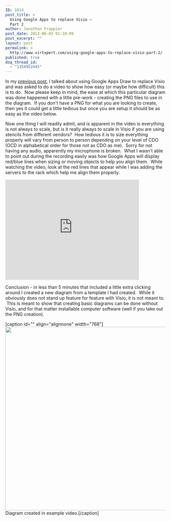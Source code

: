 ```yaml
---
ID: 1014
post_title: >
  Using Google Apps to replace Visio –
  Part 2
author: Jonathan Frappier
post_date: 2013-06-03 01:10:09
post_excerpt: ""
layout: post
permalink: >
  http://www.virtxpert.com/using-google-apps-to-replace-visio-part-2/
published: true
dsq_thread_id:
  - "1354952445"
---
```

In my <a href="http://www.virtxpert.com/using-google-apps-to-replace-visio/" target="_blank">previous post</a>, I talked about using Google Apps Draw to replace Visio and was asked to do a video to show how easy (or maybe how difficult) this is to do.  Now please keep in mind, the ease at which this particular diagram was done happened with a little pre-work - creating the PNG files to use in the diagram.  If you don't have a PNG for what you are looking to create, then yes it could get a little tedious but once you are setup it should be as easy as the video below.

Now one thing I will readily admit, and is apparent in the video is everything is not always to scale, but is it really always to scale in Visio if you are using stencils from different vendors?  How tedious it is to size everything properly will vary from person to person depending on your level of CDO (OCD in alphabetical order for those not as CDO as me).  Sorry for not having any audio, apparently my microphone is broken.  What I wasn't able to point out during the recording easily was how Google Apps will display red/blue lines when sizing or moving objects to help you align them.  While watching the video, look at the red lines that appear while I was adding the servers to the rack which help me align them properly.

<iframe src="http://www.youtube.com/embed/tjHsj8zF6BY" height="315" width="420" allowfullscreen="" frameborder="0"></iframe>

Conclusion - in less than 5 minutes that included a little extra clicking around I created a new diagram from a template I had created.  While it obviously does not stand up feature for feature with Visio, it is not meant to.  This is meant to show that creating basic diagrams can be done without Visio, and for that matter installable computer software (well if you take out the PNG creation).

[caption id="" align="alignnone" width="768"]<img class=" " alt="" src="https://docs.google.com/drawings/d/1GoALMaa5stZ7Opulr21WdVR5U9FhwvTiEhVqbIHuhb8/pub?w=960&amp;h=720" width="768" height="576" /> Diagram created in example video.[/caption]

&nbsp;